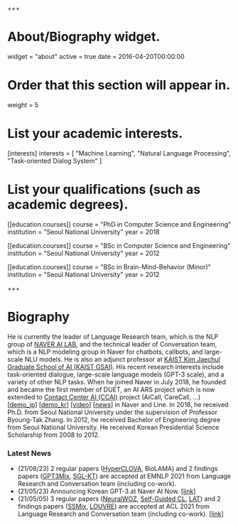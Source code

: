 +++
# About/Biography widget.
widget = "about"
active = true
date = 2016-04-20T00:00:00

# Order that this section will appear in.
weight = 5

# List your academic interests.
[interests]
  interests = [
    "Machine Learning",
    "Natural Language Processing",
    "Task-oriented Dialog System"
  ]

# List your qualifications (such as academic degrees).
[[education.courses]]
  course = "PhD in Computer Science and Engineering"
  institution = "Seoul National University"
  year = 2018

[[education.courses]]
  course = "BSc in Computer Science and Engineering"
  institution = "Seoul National University"
  year = 2012
  
[[education.courses]]
  course = "BSc in Brain-Mind-Behavior (Minor)"
  institution = "Seoul National University"
  year = 2012

+++

# Biography

He is currently the leader of Language Research team, which is the NLP group of [NAVER AI LAB](https://clova.ai/ko/research/research-areas.html), and the technical leader of Conversation team, which is a NLP modeling group in Naver for chatbots, callbots, and large-scale NLU models. He is also an adjunct professor at [KAIST Kim Jaechul Graduate School of AI (KAIST GSAI)](http://gsai.kaist.ac.kr/). His recent research interests include task-oriented dialogue, large-scale language models (GPT-3 scale), and a variety of other NLP tasks. When he joined Naver in July 2018, he founded and became the first member of DUET, an AI ARS project which is now extended to [Contact Center AI (CCAI)](https://clova.ai/aicontactcenter) project (AiCall, CareCall, ...) [[demo_jp](https://www.facebook.com/watch/?v=869775540087683)] [[demo_kr](https://www.youtube.com/watch?v=j0NaNx8RjNo&t=5s)] [[video](https://www.youtube.com/watch?v=SwZLp5Y-Z4g)]  [[news](https://www.theverge.com/2019/6/27/18760928/line-conference-2019-score-sticker-vision-mini-app-tokyo)] in Naver and Line. In 2018, he received Ph.D. from Seoul National University under the supervision of Professor Byoung-Tak Zhang. In 2012, he received Bachelor of Engineering degree from Seoul National University.
He received Korean Presidential Science Scholarship from 2008 to 2012.

<h3>Latest News</h3>
<ul>
  <li>(21/08/23) 2 regular papers (<a href="https://arxiv.org/abs/2109.04650">HyperCLOVA</a>, BioLAMA) and 2 findings papers (<a href="https://arxiv.org/abs/2104.08826">GPT3Mix</a>, <a href="https://arxiv.org/abs/2004.06698">SGL-KT</a>) are accepted at EMNLP 2021 from Language Research and Conversation team (including co-work). </li>
<li>(21/05/23) Announcing Korean GPT-3 at Naver AI Now. [<a href="https://naver-ai-now.kr/">link</a>]</li>
<li>(21/05/05) 3 regular papers (<a href="https://arxiv.org/abs/2105.14454">NeuralWOZ</a>, <a href="https://arxiv.org/abs/2106.07345">Self-Guided CL</a>, <a href="https://arxiv.org/abs/2010.07003">LAT</a>) and 2 findings papers (<a href="https://arxiv.org/abs/2106.08062">SSMix</a>, <a href="https://arxiv.org/abs/2106.09983">LOUVRE</a>) are accepted at ACL 2021 from Language Research and Conversation team (including co-work). [<a href="https://naver-career.gitbook.io/en/publications/nlp-and-speech">link</a>]</li>
</ul>
